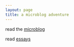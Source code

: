 ```yaml
---
layout: page
title: a microblog adventure
---
```


read the [microblog](/pages/blog.md)

read [essays](/pages/essays.md)